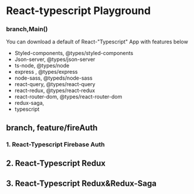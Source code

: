 # React-typescript Playground

### branch,Main()

You can download a default of React-"Typescript" App with features below

- Styled-components, @types/styled-components
- Json-server, @types/json-server
- ts-node, @types/node
- express , @types/express
- node-sass, @typeds/node-sass
- react-query, @types/react-query
- react-redux, @types/react-redux
- react-router-dom, @types/react-router-dom
- redux-saga,
- typescript

## branch, feature/fireAuth

### 1. React-Typescript Firebase Auth

## 2. React-Typescript Redux

## 3. React-Typescript Redux&Redux-Saga
